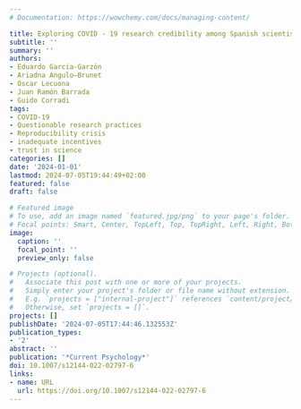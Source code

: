 ```yaml
---
# Documentation: https://wowchemy.com/docs/managing-content/

title: Exploring COVID ‑ 19 research credibility among Spanish scientists
subtitle: ''
summary: ''
authors:
- Eduardo Garcia-Garzón
- Ariadna Angulo—Brunet
- Oscar Lecuona
- Juan Ramón Barrada
- Guido Corradi
tags:
- COVID-19
- Questionable research practices
- Reproducibility crisis
- inadequate incentives
- trust in science
categories: []
date: '2024-01-01'
lastmod: 2024-07-05T19:44:49+02:00
featured: false
draft: false

# Featured image
# To use, add an image named `featured.jpg/png` to your page's folder.
# Focal points: Smart, Center, TopLeft, Top, TopRight, Left, Right, BottomLeft, Bottom, BottomRight.
image:
  caption: ''
  focal_point: ''
  preview_only: false

# Projects (optional).
#   Associate this post with one or more of your projects.
#   Simply enter your project's folder or file name without extension.
#   E.g. `projects = ["internal-project"]` references `content/project/deep-learning/index.md`.
#   Otherwise, set `projects = []`.
projects: []
publishDate: '2024-07-05T17:44:46.132553Z'
publication_types:
- '2'
abstract: ''
publication: '*Current Psychology*'
doi: 10.1007/s12144-022-02797-6
links:
- name: URL
  url: https://doi.org/10.1007/s12144-022-02797-6
---
```


